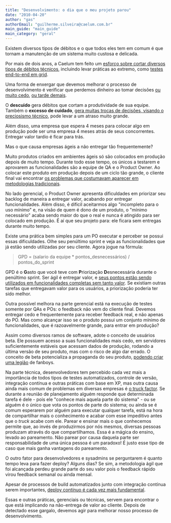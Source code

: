 ```yaml
---
title: "Desenvolvimento: o dia que o meu projeto parou"
date: "2010-04-20"
author: "gas"
authorEmail: "guilherme.silveira@caelum.com.br"
main_guide: "main_guide"
main_category: "geral"
---
```


Existem diversos tipos de débitos e o que todos eles tem em comum é que tornam a manutenção de um sistema muito custosa e delicada.

Por mais de dois anos, a Caelum tem feito um [esforço sobre cortar diversos tipos de débitos técnicos](https://blog.caelum.com.br/o-processo-de-deploy-continuo/), incluindo levar práticas ao extremo, como [testes end-to-end em grid](https://blog.caelum.com.br/integracao-continua-builds-rapidos-com-grids-e-paralelismo/).

Uma forma de enxergar que devemos melhorar o processo de desenvolvimento é verificar que perdemos dinheiro ao tomar decisões [ou muito cedo](http://agilenomundoreal.wordpress.com/2010/03/30/um-produto-por-semana/), [ou tarde demais](http://agilenomundoreal.wordpress.com/2010/03/04/como-criar-e-priorizar-um-backlog/).

O **descuido** gera débitos que cortam a produtividade de sua equipe. Também o **excesso de cuidado**, [gera muitas trocas de decisões, visando o preciosismo técnico](http://www.wired.com/magazine/2009/12/fail_duke_nukem/), pode levar a um atraso muito grande.

Além disso, uma empresa que espera 4 meses para colocar algo em produção pode ser uma empresa 4 meses atrás de seus concorrentes. Entregar valor tardio é ficar para trás.

Mas o que causa empresas ágeis a não entregar tão frequentemente?

Muito produtos criados em ambientes ágeis só são colocados em produção depois de muito tempo. Durante todo esse tempo, os únicos a testarem e aprovarem as funcionalidades são a equipe de QA e o Product Owner. Ao colocar este produto em produção depois de um ciclo tão grande, o cliente final vai encontrar [os problemas que costumavam aparecer em metodologias tradicionais](http://en.wikipedia.org/wiki/IBM_Rational_Unified_Process).

No lado gerencial, o Product Owner apresenta dificuldades em priorizar seu backlog de maneira a entregar valor, acabando por entregar funcionalidades. Além disso, é dificil aceitarmos algo "incompleto para o uso mínimo" e, na visão de quem é dono de um produto, o "mínimo necessário" acaba sendo maior do que o real e nunca é atingido para ser colocado em produção. É aí que seu projeto para: ele ficara sem entregas durante muito tempo.

Existe uma prática bem simples para um PO executar e perceber se possui essas dificuldades. Olhe seu penúltimo sprint e veja as funcionalidades que já estão sendo utilizadas por seu cliente. Agora jogue na fórmula:

> GPD = (salario da equipe \* pontos\_desnecessários) / pontos\_do\_sprint

GPD é o **G**asto que você teve com **P**riorização **D**esnecessária durante o penúltimo sprint. Ser ágil é entregar valor, e [seus pontos estão sendo utilizados em funcionalidades completas sem tanto valor](http://www.dtsato.com/blog/2009/07/04/velocity-gone-wrong-2-making-up-points/). Se existiam outras tarefas que entregavam valor para os usuários, a priorização poderia ter sido melhor.

Outra possível melhora na parte gerencial está na execução de testes somente por QAs e POs: o feedback não vem do cliente final. Devemos entregar cedo e frequentemente para receber feedback real, e não apenas do PO. Mas como alcançar isso se o produto possui um conjunto mínimo de funcionalidades, que é razoavelmente grande, para entrar em produção?

Assim como diversos ramos de software, adote o conceito de usuários beta. Ele possuem acesso a suas funcionalidades mais cedo, em servidores suficientemente estáveis que acessam dados de produção, rodando a última versão de seu produto, mas com o risco de algo dar errado. O conceito de beta potencializa a propaganda do seu produto, [podendo criar uma legião](http://www.uberreview.com/2008/01/25-signs-that-you-might-be-an-apple-fanboy.htm) de fanboys.

Na parte técnica, desenvolvedores tem percebido cada vez mais a importância de todos tipos de testes automatizados, controle de versão, integração contínua e outras práticas com base em XP, mas outra causa ainda mais comum de problemas em diversas empresas é [o truck factor](http://www.agileadvice.com/archives/2005/05/truck_factor.html). Se durante a reunião de planejamento alguém responde que determinada tarefa é dele - pois ele "conhece mais aquela parte do sistema" - ou se alguém é o único que vota os pontos de parte do sistema; ou ainda se é comum esperarem por alguém para executar qualquer tarefa, está na hora de compartilhar mais o conhecimento e acabar com esse impeditivo antes que o _truck_ acabe com ele. Parear e ensinar mais o que conhecemos permite que, ao invés de produzirmos por nós mesmos, diversas pessoas produzam através do que compartilhamos. Essa é a mágica do ensino, levado ao pareamento. Não parear por causa daquela parte ser responsabilidade de uma única pessoa é um paradoxo! É justo esse tipo de caso que mais ganha vantagens do pareamento.

O outro fator para desenvolvedores e sysadmins se perguntarem é quanto tempo leva para fazer deploy? Alguns dias? Se sim, a metodologia ágil que foi alcançada perdeu grande parte do seu valor pois o feedback rápido virou feedback semanal ou ainda mensal.

Apesar de processos de build automatizados junto com integração contínua serem importantes, [deploy contínuo é cada vez mais fundamental](https://blog.caelum.com.br/integracao-continua-deploys-e-aprovacoes-sem-dores-de-cabeca-para-o-cliente/).

Essas e outras práticas, gerenciais ou técnicas, servem para encontrar o que está implicando na não-entrega de valor ao cliente. Depois de detectado esse gargalo, devemos agir para melhorar nosso processo de desenvolvimento.
